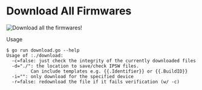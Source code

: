Download All Firmwares
======================

![Download all the firmwares!](https://dl.dropboxusercontent.com/u/38032597/content/blogs/BsyVbxlCIAAiBtC.jpg)

Usage

```
$ go run download.go --help
Usage of :./download:
  -c=false: just check the integrity of the currently downloaded files
  -d="./": the location to save/check IPSW files.
         Can include templates e.g. {{.Identifier}} or {{.BuildID}}
  -i="": only download for the specified device
  -r=false: redownload the file if it fails verification (w/ -c)
```
